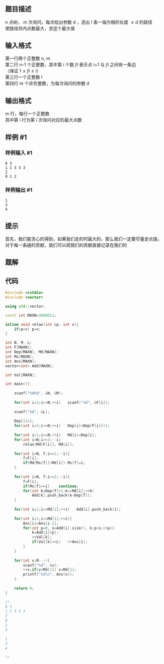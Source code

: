 # 
## 题目描述


  
n 点树， m 次询问，每次给出参数 d ，选出 l 条一端为根的长度 $\leq d$ 的路径  
使路径并内点数最大，求这个最大值

## 输入格式


第一行两个正整数 n, m  
第二行 n-1 个正整数，其中第 i 个数 $fi$ 表示点 i+1 与 $fi​$ 之间有一条边  
（保证 $1≤fi≤i$）  
第三行一个正整数 l  
第四行 m 个非负整数，为每次询问的参数 d

## 输出格式

m 行，每行一个正整数  
其中第 i 行为第 i 次询问对应的最大点数

## 样例 #1

### 样例输入 #1

```
6 3
1 1 3 3 3
2
0 1 2

```

### 样例输出 #1

```
1
3
4

```

## 提示
首先，我们能贪心的得到，如果我们走的时最大的，那么我们一定要尽量走长链。
对于每一条链的贡献，我们可以把我们的贡献直接记录在我们的
## 题解


## 代码
```cpp
#include <cstdio>
#include <vector>

using std::vector;

const int MAXN=3000011;

inline void relax(int &p, int v){
	if(p<v)	p=v;
}

int N, M, L;
int F[MAXN];
int Dep[MAXN], Md[MAXN];
int Ms[MAXN];
int Ans[MAXN];
vector<int> Add[MAXN];

int Val[MAXN];

int main(){
	
	scanf("%d%d", &N, &M);
	
	for(int i=2;i<=N;++i)	scanf("%d", &F[i]);
	
	scanf("%d", &L);
	
	Dep[1]=1;
	for(int i=2;i<=N;++i)	Dep[i]=Dep[F[i]]+1;
	
	for(int i=1;i<=N;++i)	Md[i]=Dep[i];
	for(int i=N;i>=2;--i)
		relax(Md[F[i]], Md[i]);
	
	for(int i=N, f;i>=2;--i){
		f=F[i];
		if(Md[Ms[f]]<Md[i])	Ms[f]=i;
	}
	
	for(int i=N, f;i>=2;--i){
		f=F[i];
		if(Ms[f]==i)	continue;
		for(int k=Dep[f]+1;k<=Md[i];++k)
			Add[k].push_back(k-Dep[f]);
	}
	
	for(int i=1;i<=Md[1];++i)	Add[i].push_back(i);
	
	for(int i=1;i<=Md[1];++i){
		Ans[i]=Ans[i-1];
		for(int p=0, s=Add[i].size(), k;p<s;++p){
			k=Add[i][p];
			++Val[k];
			if(Val[k]<=L)	++Ans[i];
		}
	}
	
	for(int v;M--;){
		scanf("%d", &v);
		++v;if(v>Md[1])	v=Md[1];
		printf("%d\n", Ans[v]);
	}
	
	return 0;
}

/*
6 3
1 1 3 3 3
2
0
1
2

1
3
4

*/

```